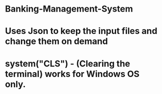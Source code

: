 # Banking-Management-System
# Uses Json to keep the input files and change them on demand
# system("CLS") - (Clearing the terminal) works for Windows OS only. 
